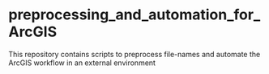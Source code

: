 # preprocessing_and_automation_for_ArcGIS
This repository contains scripts to preprocess file-names and automate the ArcGIS workflow in an external environment 
